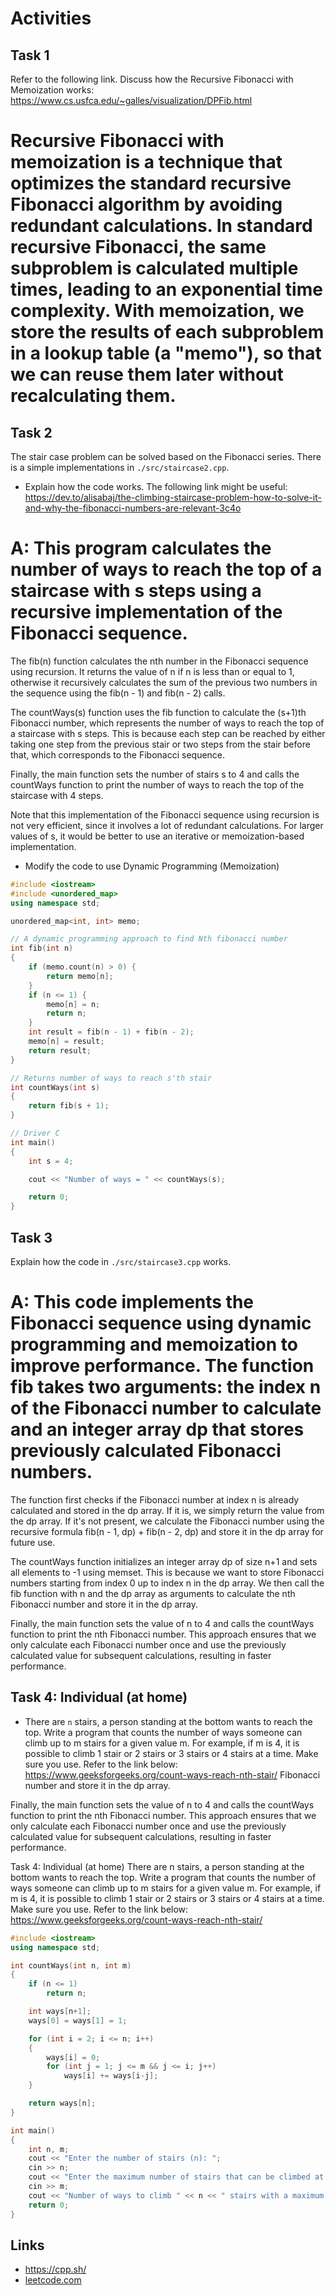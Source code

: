 # Activities

## Task 1

Refer to the following link. Discuss how the Recursive Fibonacci with Memoization works:
https://www.cs.usfca.edu/~galles/visualization/DPFib.html

# Recursive Fibonacci with memoization is a technique that optimizes the standard recursive Fibonacci algorithm by avoiding redundant calculations. In standard recursive Fibonacci, the same subproblem is calculated multiple times, leading to an exponential time complexity. With memoization, we store the results of each subproblem in a lookup table (a "memo"), so that we can reuse them later without recalculating them.

## Task 2

The stair case problem can be solved based on the Fibonacci series. There is a simple implementations in `./src/staircase2.cpp`.

- Explain how the code works. The following link might be useful:
  https://dev.to/alisabaj/the-climbing-staircase-problem-how-to-solve-it-and-why-the-fibonacci-numbers-are-relevant-3c4o

# A: This program calculates the number of ways to reach the top of a staircase with s steps using a recursive implementation of the Fibonacci sequence.

The fib(n) function calculates the nth number in the Fibonacci sequence using recursion. It returns the value of n if n is less than or equal to 1, otherwise it recursively calculates the sum of the previous two numbers in the sequence using the fib(n - 1) and fib(n - 2) calls.

The countWays(s) function uses the fib function to calculate the (s+1)th Fibonacci number, which represents the number of ways to reach the top of a staircase with s steps. This is because each step can be reached by either taking one step from the previous stair or two steps from the stair before that, which corresponds to the Fibonacci sequence.

Finally, the main function sets the number of stairs s to 4 and calls the countWays function to print the number of ways to reach the top of the staircase with 4 steps.

Note that this implementation of the Fibonacci sequence using recursion is not very efficient, since it involves a lot of redundant calculations. For larger values of s, it would be better to use an iterative or memoization-based implementation.

- Modify the code to use Dynamic Programming (Memoization)
```cpp
#include <iostream>
#include <unordered_map>
using namespace std;

unordered_map<int, int> memo;

// A dynamic programming approach to find Nth fibonacci number
int fib(int n)
{
    if (memo.count(n) > 0) {
        return memo[n];
    }
    if (n <= 1) {
        memo[n] = n;
        return n;
    }
    int result = fib(n - 1) + fib(n - 2);
    memo[n] = result;
    return result;
}

// Returns number of ways to reach s'th stair
int countWays(int s)
{
    return fib(s + 1);
}

// Driver C
int main()
{
    int s = 4;

    cout << "Number of ways = " << countWays(s);

    return 0;
}
```

## Task 3

Explain how the code in `./src/staircase3.cpp` works.

# A: This code implements the Fibonacci sequence using dynamic programming and memoization to improve performance. The function fib takes two arguments: the index n of the Fibonacci number to calculate and an integer array dp that stores previously calculated Fibonacci numbers.

The function first checks if the Fibonacci number at index n is already calculated and stored in the dp array. If it is, we simply return the value from the dp array. If it's not present, we calculate the Fibonacci number using the recursive formula fib(n - 1, dp) + fib(n - 2, dp) and store it in the dp array for future use.

The countWays function initializes an integer array dp of size n+1 and sets all elements to -1 using memset. This is because we want to store Fibonacci numbers starting from index 0 up to index n in the dp array. We then call the fib function with n and the dp array as arguments to calculate the nth Fibonacci number and store it in the dp array.

Finally, the main function sets the value of n to 4 and calls the countWays function to print the nth Fibonacci number. This approach ensures that we only calculate each Fibonacci number once and use the previously calculated value for subsequent calculations, resulting in faster performance.


## Task 4: Individual (at home)

- There are `n` stairs, a person standing at the bottom wants to reach the top. Write a program that counts the number of ways someone can climb up to m stairs for a given value m. For example, if m is 4, it is possible to climb 1 stair or 2 stairs or 3 stairs or 4 stairs at a time. Make sure you use. Refer to the link below:
  https://www.geeksforgeeks.org/count-ways-reach-nth-stair/
Fibonacci number and store it in the dp array.

Finally, the main function sets the value of n to 4 and calls the countWays function to print the nth Fibonacci number. This approach ensures that we only calculate each Fibonacci number once and use the previously calculated value for subsequent calculations, resulting in faster performance.

Task 4: Individual (at home)
There are n stairs, a person standing at the bottom wants to reach the top. Write a program that counts the number of ways someone can climb up to m stairs for a given value m. For example, if m is 4, it is possible to climb 1 stair or 2 stairs or 3 stairs or 4 stairs at a time. Make sure you use. Refer to the link below: https://www.geeksforgeeks.org/count-ways-reach-nth-stair/
```cpp
#include <iostream>
using namespace std;

int countWays(int n, int m)
{
    if (n <= 1)
        return n;

    int ways[n+1];
    ways[0] = ways[1] = 1;

    for (int i = 2; i <= n; i++)
    {
        ways[i] = 0;
        for (int j = 1; j <= m && j <= i; j++)
            ways[i] += ways[i-j];
    }

    return ways[n];
}

int main()
{
    int n, m;
    cout << "Enter the number of stairs (n): ";
    cin >> n;
    cout << "Enter the maximum number of stairs that can be climbed at a time (m): ";
    cin >> m;
    cout << "Number of ways to climb " << n << " stairs with a maximum climb of " << m << " stairs at a time: " << countWays(n, m) << endl;
    return 0;
}
```
## Links

- https://cpp.sh/
- [leetcode.com](https://leetcode.com/problems/climbing-stairs/)
